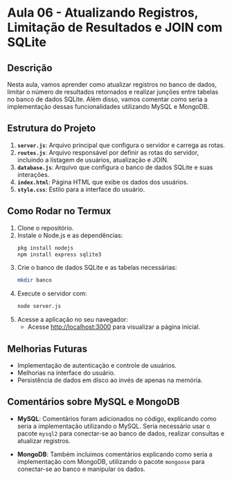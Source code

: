 # Aula 06 - Atualizando Registros, Limitação de Resultados e JOIN com SQLite

## Descrição
Nesta aula, vamos aprender como atualizar registros no banco de dados, limitar o número de resultados retornados e realizar junções entre tabelas no banco de dados SQLite. Além disso, vamos comentar como seria a implementação dessas funcionalidades utilizando MySQL e MongoDB.

## Estrutura do Projeto
1. **`server.js`**: Arquivo principal que configura o servidor e carrega as rotas.
2. **`routes.js`**: Arquivo responsável por definir as rotas do servidor, incluindo a listagem de usuários, atualização e JOIN.
3. **`database.js`**: Arquivo que configura o banco de dados SQLite e suas interações.
4. **`index.html`**: Página HTML que exibe os dados dos usuários.
5. **`style.css`**: Estilo para a interface do usuário.

## Como Rodar no Termux
1. Clone o repositório.
2. Instale o Node.js e as dependências:
   ```bash
   pkg install nodejs
   npm install express sqlite3
   ```
3. Crie o banco de dados SQLite e as tabelas necessárias:
   ```bash
   mkdir banco
   ```
4. Execute o servidor com:
   ```bash
   node server.js
   ```
5. Acesse a aplicação no seu navegador:
   - Acesse [http://localhost:3000](http://localhost:3000) para visualizar a página inicial.

## Melhorias Futuras
- Implementação de autenticação e controle de usuários.
- Melhorias na interface do usuário.
- Persistência de dados em disco ao invés de apenas na memória.

## Comentários sobre MySQL e MongoDB
- **MySQL**: Comentários foram adicionados no código, explicando como seria a implementação utilizando o MySQL. Seria necessário usar o pacote `mysql2` para conectar-se ao banco de dados, realizar consultas e atualizar registros.
  
- **MongoDB**: Também incluímos comentários explicando como seria a implementação com MongoDB, utilizando o pacote `mongoose` para conectar-se ao banco e manipular os dados.

```
